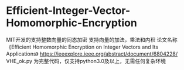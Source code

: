 # Efficient-Integer-Vector-Homomorphic-Encryption
MIT开发的支持整数向量的同态加密 支持向量的加法，乘法和内积
论文名称《Efficient Homomorphic Encryption on Integer Vectors and Its Applications》
https://ieeexplore.ieee.org/abstract/document/6804228/
VHE_ok.py 为完整代码，仅支持python3.0及以上，无需任何复杂环境
